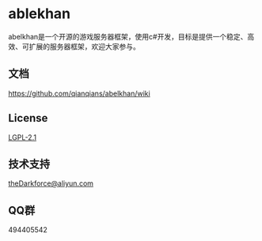 # ablekhan
abelkhan是一个开源的游戏服务器框架，使用c#开发，目标是提供一个稳定、高效、可扩展的服务器框架，欢迎大家参与。  

## 文档
https://github.com/qianqians/abelkhan/wiki

## License
[LGPL-2.1](https://github.com/qianqians/abelkhan/blob/master/LICENSE)
  
## 技术支持
theDarkforce@aliyun.com  
  
## QQ群
494405542
